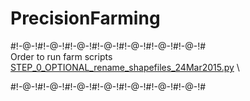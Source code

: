 # PrecisionFarming

#!-@-!#!-@-!#!-@-!#!-@-!#!-@-!#!-@-!#!-@-!# \
Order to run farm scripts \
[STEP_0_OPTIONAL_rename_shapefiles_24Mar2015.py](https://github.com/tylerpittman/PrecisionFarming/tree/main/scripts/STEP_0_OPTIONAL_rename_shapefiles_24Mar2015.py) \

#!-@-!#!-@-!#!-@-!#!-@-!#!-@-!#!-@-!#!-@-!# 
